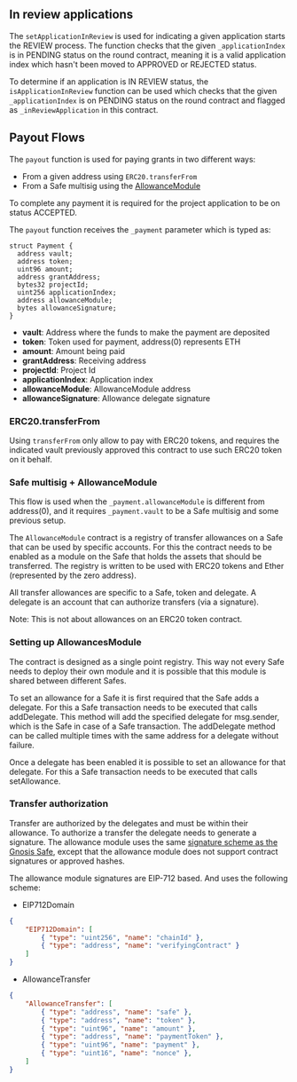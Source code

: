 ## In review applications

The `setApplicationInReview` is used for indicating a given application starts the REVIEW process. The function checks that the given `_applicationIndex` is in PENDING status on the round contract, meaning it is a valid application index which hasn't been moved to APPROVED or REJECTED status.

To determine if an application is IN REVIEW status, the `isApplicationInReview` function can be used which checks that the given `_applicationIndex` is on PENDING status on the round contract and flagged as `_inReviewApplication` in this contract.

## Payout Flows

The `payout` function is used for paying grants in two different ways:
- From a given address using `ERC20.transferFrom`
- From a Safe multisig using the [AllowanceModule](https://github.com/safe-global/safe-modules/tree/master/allowances)

To complete any payment it is required for the project application to be on status ACCEPTED.

The `payout` function receives the `_payment` parameter which is typed as:

```
struct Payment {
  address vault;
  address token;
  uint96 amount;
  address grantAddress;
  bytes32 projectId;
  uint256 applicationIndex;
  address allowanceModule;
  bytes allowanceSignature;
}
```

- **vault**: Address where the funds to make the payment are deposited
- **token**: Token used for payment, address(0) represents ETH
- **amount**: Amount being paid
- **grantAddress**: Receiving address
- **projectId**: Project Id
- **applicationIndex**: Application index
- **allowanceModule**: AllowanceModule address
- **allowanceSignature**: Allowance delegate signature


### ERC20.transferFrom

Using `transferFrom` only allow to pay with ERC20 tokens, and requires the indicated vault previously approved this contract to use such ERC20 token on it behalf.

### Safe multisig + AllowanceModule

This flow is used when the `_payment.allowanceModule` is different from address(0), and it requires `_payment.vault` to be a Safe multisig and some previous setup.

The `AllowanceModule` contract is a registry of transfer allowances on a Safe that can be used by specific accounts. For this the contract needs to be enabled as a module on the Safe that holds the assets that should be transferred. The registry is written to be used with ERC20 tokens and Ether (represented by the zero address).

All transfer allowances are specific to a Safe, token and delegate. A delegate is an account that can authorize transfers (via a signature).

Note: This is not about allowances on an ERC20 token contract.

### **Setting up AllowancesModule**

The contract is designed as a single point registry. This way not every Safe needs to deploy their own module and it is possible that this module is shared between different Safes.

To set an allowance for a Safe it is first required that the Safe adds a delegate. For this a Safe transaction needs to be executed that calls addDelegate. This method will add the specified delegate for msg.sender, which is the Safe in case of a Safe transaction. The addDelegate method can be called multiple times with the same address for a delegate without failure.

Once a delegate has been enabled it is possible to set an allowance for that delegate. For this a Safe transaction needs to be executed that calls setAllowance.

### **Transfer authorization**

Transfer are authorized by the delegates and must be within their allowance. To authorize a transfer the delegate needs to generate a signature. The allowance module uses the same [signature scheme as the Gnosis Safe](https://docs.gnosis.io/safe/docs/contracts_signatures/), except that the allowance module does not support contract signatures or approved hashes.

The allowance module signatures are EIP-712 based. And uses the following scheme:

- EIP712Domain
```json
{
    "EIP712Domain": [
        { "type": "uint256", "name": "chainId" },
        { "type": "address", "name": "verifyingContract" }
    ]
}
```

- AllowanceTransfer
```json
{
    "AllowanceTransfer": [
        { "type": "address", "name": "safe" },
        { "type": "address", "name": "token" },
        { "type": "uint96", "name": "amount" },
        { "type": "address", "name": "paymentToken" },
        { "type": "uint96", "name": "payment" },
        { "type": "uint16", "name": "nonce" },
    ]
}
```

